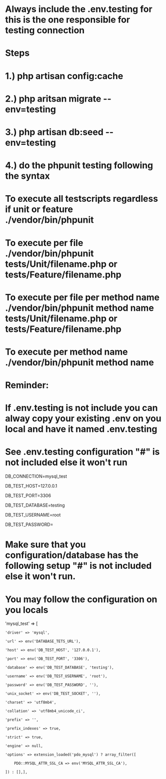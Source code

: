 # Always include the .env.testing for this is the one responsible for testing connection
# Steps
# 1.) php artisan config:cache
# 2.) php aritsan migrate --env=testing
# 3.) php artisan db:seed --env=testing
# 4.) do the phpunit testing following the syntax

# To execute all testscripts regardless if unit or feature ./vendor/bin/phpunit 
# To execute per file ./vendor/bin/phpunit tests/Unit/filename.php or tests/Feature/filename.php
# To execute per file per method name ./vendor/bin/phpunit method name tests/Unit/filename.php or tests/Feature/filename.php
# To execute per method name ./vendor/bin/phpunit method name


# Reminder:
#
# If .env.testing is not include you can alway copy your existing .env on you local and have it named .env.testing
#
# See .env.testing configuration "#" is not included else it won't run

DB_CONNECTION=mysql_test

DB_TEST_HOST=127.0.0.1

DB_TEST_PORT=3306

DB_TEST_DATABASE=testing

DB_TEST_USERNAME=root

DB_TEST_PASSWORD=


# Make sure that you configuration/database has the following setup "#" is not included else it won't run. 

# You may follow the configuration on you locals

'mysql_test' => [

    'driver' => 'mysql',
    
    'url' => env('DATABASE_TETS_URL'),
    
    'host' => env('DB_TEST_HOST', '127.0.0.1'),
    
    'port' => env('DB_TEST_PORT', '3306'),
    
    'database' => env('DB_TEST_DATABASE', 'testing'),
    
    'username' => env('DB_TEST_USERNAME', 'root'),
    
    'password' => env('DB_TEST_PASSWORD', ''),
    
    'unix_socket' => env('DB_TEST_SOCKET', ''),
    
    'charset' => 'utf8mb4',
    
    'collation' => 'utf8mb4_unicode_ci',
    
    'prefix' => '',
    
    'prefix_indexes' => true,
    
    'strict' => true,
    
    'engine' => null,
    
    'options' => extension_loaded('pdo_mysql') ? array_filter([
    
        PDO::MYSQL_ATTR_SSL_CA => env('MYSQL_ATTR_SSL_CA'),
        
    ]) : [],],
